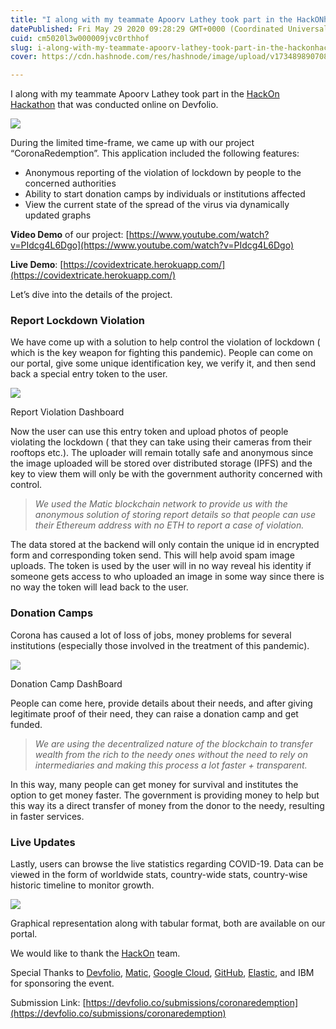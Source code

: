 ```yaml
---
title: "I along with my teammate Apoorv Lathey took part in the HackONhackathon that was conducted online…"
datePublished: Fri May 29 2020 09:28:29 GMT+0000 (Coordinated Universal Time)
cuid: cm5020l3w000009jvc0rthhof
slug: i-along-with-my-teammate-apoorv-lathey-took-part-in-the-hackonhackathon-that-was-conducted-online-268bdd1bb8ac
cover: https://cdn.hashnode.com/res/hashnode/image/upload/v1734898907087/c5fe5d34-0026-495b-9b5d-2a0987648e31.png

---
```


I along with my teammate Apoorv Lathey took part in the [HackOn Hackathon](http://hackon.devfolio.co/) that was conducted online on Devfolio.

![](https://cdn.hashnode.com/res/hashnode/image/upload/v1734898901382/31ebadcd-91c5-4b47-ab61-ede72976a132.png)

During the limited time-frame, we came up with our project “CoronaRedemption”. This application included the following features:

*   Anonymous reporting of the violation of lockdown by people to the concerned authorities
*   Ability to start donation camps by individuals or institutions affected
*   View the current state of the spread of the virus via dynamically updated graphs

**Video Demo** of our project: [https://www.youtube.com/watch?v=PIdcg4L6Dgo](https://www.youtube.com/watch?v=PIdcg4L6Dgo)

**Live Demo**: [https://covidextricate.herokuapp.com/](https://covidextricate.herokuapp.com/)

Let’s dive into the details of the project.

### Report Lockdown Violation

We have come up with a solution to help control the violation of lockdown ( which is the key weapon for fighting this pandemic). People can come on our portal, give some unique identification key, we verify it, and then send back a special entry token to the user.

![](https://cdn.hashnode.com/res/hashnode/image/upload/v1734898902927/9d8aa1e3-29cf-4719-bc8f-26041b33f1c5.png)

Report Violation Dashboard

Now the user can use this entry token and upload photos of people violating the lockdown ( that they can take using their cameras from their rooftops etc.). The uploader will remain totally safe and anonymous since the image uploaded will be stored over distributed storage (IPFS) and the key to view them will only be with the government authority concerned with control.

> *We used the Matic blockchain network to provide us with the anonymous solution of storing report details so that people can use their Ethereum address with no ETH to report a case of violation.*

The data stored at the backend will only contain the unique id in encrypted form and corresponding token send. This will help avoid spam image uploads. The token is used by the user will in no way reveal his identity if someone gets access to who uploaded an image in some way since there is no way the token will lead back to the user.

### Donation Camps

Corona has caused a lot of loss of jobs, money problems for several institutions (especially those involved in the treatment of this pandemic).

![](https://cdn.hashnode.com/res/hashnode/image/upload/v1734898904345/679a4a25-4b77-424c-a60d-7fe00bcfbffe.png)

Donation Camp DashBoard

People can come here, provide details about their needs, and after giving legitimate proof of their need, they can raise a donation camp and get funded.

> *We are using the decentralized nature of the blockchain to transfer wealth from the rich to the needy ones without the need to rely on intermediaries and making this process a lot faster + transparent.*

In this way, many people can get money for survival and institutes the option to get money faster. The government is providing money to help but this way its a direct transfer of money from the donor to the needy, resulting in faster services.

### Live Updates

Lastly, users can browse the live statistics regarding COVID-19. Data can be viewed in the form of worldwide stats, country-wide stats, country-wise historic timeline to monitor growth.

![](https://cdn.hashnode.com/res/hashnode/image/upload/v1734898905685/f4dca7a5-2dd9-4504-a0fe-5eb452b29a68.png)

Graphical representation along with tabular format, both are available on our portal.

We would like to thank the [HackOn](http://hackon.devfolio.co/) team.

Special Thanks to [Devfolio](https://medium.com/u/db572a13f461), [Matic](http://matic.network), [Google Cloud](https://medium.com/u/4f3f4ee0f977), [GitHub](https://medium.com/u/8df3bf3c40ae), [Elastic](http://elastic.co), and IBM for sponsoring the event.

Submission Link: [https://devfolio.co/submissions/coronaredemption](https://devfolio.co/submissions/coronaredemption)